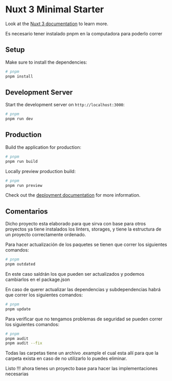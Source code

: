 # Nuxt 3 Minimal Starter

Look at the [Nuxt 3 documentation](https://nuxt.com/docs/getting-started/introduction) to learn more.

Es necesario tener instalado pnpm en la computadora para poderlo correr

## Setup

Make sure to install the dependencies:

```bash
# pnpm
pnpm install

```

## Development Server

Start the development server on `http://localhost:3000`:

```bash
# pnpm
pnpm run dev
```

## Production

Build the application for production:

```bash
# pnpm
pnpm run build
```

Locally preview production build:

```bash
# pnpm
pnpm run preview
```

Check out the [deployment documentation](https://nuxt.com/docs/getting-started/deployment) for more information.

## Comentarios

Dicho proyecto esta elaborado para que sirva con base para otros proyectos ya tiene instalados los linters, storages,
y tiene la estructura de un proyecto correctamente ordenado.

Para hacer actualización de los paquetes se tienen que correr los siguientes comandos:

```bash
# pnpm
pnpm outdated
```
En este caso saldrán los que pueden ser actualizados y podemos cambiarlos en el package.json

En caso de querer actualizar las dependencias y subdependencias habrá que correr los siguientes comandos:

```bash
# pnpm
pnpm update
```

Para verificar que no tengamos problemas de seguridad se pueden correr los siguientes comandos:

```bash
# pnpm
pnpm audit
pnpm audit --fix

```

Todas las carpetas tiene un archivo .example el cual esta allí para que la carpeta exista en caso de no utilizarlo
lo puedes eliminar.

Listo !!! ahora tienes un proyecto base para hacer las implementaciones necesarias 